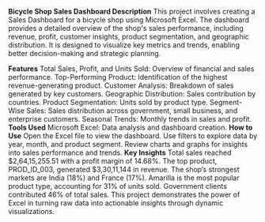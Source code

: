 **Bicycle Shop Sales Dashboard
Description**
This project involves creating a Sales Dashboard for a bicycle shop using Microsoft Excel. The dashboard provides a detailed overview of the shop's sales performance, including revenue, profit, customer insights, product segmentation, and geographic distribution. It is designed to visualize key metrics and trends, enabling better decision-making and strategic planning.

**Features**
Total Sales, Profit, and Units Sold: Overview of financial and sales performance.
Top-Performing Product: Identification of the highest revenue-generating product.
Customer Analysis: Breakdown of sales generated by key customers.
Geographic Distribution: Sales contribution by countries.
Product Segmentation: Units sold by product type.
Segment-Wise Sales: Sales distribution across government, small business, and enterprise customers.
Seasonal Trends: Monthly trends in sales and profit.
**Tools Used**
Microsoft Excel: Data analysis and dashboard creation.
**How to Use**
Open the Excel file to view the dashboard.
Use filters to explore data by year, month, and product segment.
Review charts and graphs for insights into sales performance and trends.
**Key Insights**
Total sales reached $2,64,15,255.51 with a profit margin of 14.68%.
The top product, PROD_ID_003, generated $3,30,11,144 in revenue.
The shop’s strongest markets are India (18%) and France (17%).
Amarilla is the most popular product type, accounting for 31% of units sold.
Government clients contributed 46% of total sales.
This project demonstrates the power of Excel in turning raw data into actionable insights through dynamic visualizations.







